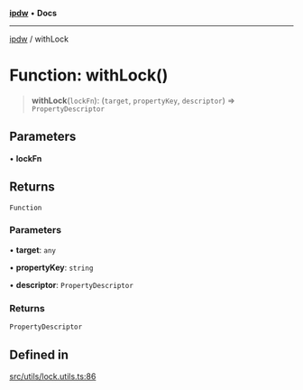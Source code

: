 [**ipdw**](../README.md) • **Docs**

***

[ipdw](../globals.md) / withLock

# Function: withLock()

> **withLock**(`lockFn`): (`target`, `propertyKey`, `descriptor`) => `PropertyDescriptor`

## Parameters

• **lockFn**

## Returns

`Function`

### Parameters

• **target**: `any`

• **propertyKey**: `string`

• **descriptor**: `PropertyDescriptor`

### Returns

`PropertyDescriptor`

## Defined in

[src/utils/lock.utils.ts:86](https://github.com/ansi-code/ipdw/blob/ddce49f30075d034810cb5fb58d4bd8d0a9b98e6/src/utils/lock.utils.ts#L86)
